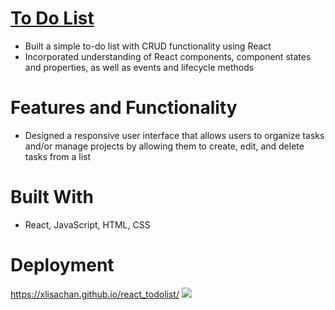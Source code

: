 # <a href="https://xlisachan.github.io/react_todolist/">To Do List</a>
* Built a simple to-do list with CRUD functionality using React
* Incorporated understanding of React components, component states and properties, as well as events and lifecycle methods

# Features and Functionality
* Designed a responsive user interface that allows users to organize tasks and/or manage projects by allowing them to create, edit, and delete tasks from a list

# Built With
* React, JavaScript, HTML, CSS

# Deployment
<a href="https://xlisachan.github.io/todolist/">https://xlisachan.github.io/react_todolist/</a>
<img src="https://raw.githubusercontent.com/xlisachan/todolist/master/public/SimpleToDoScreenshot.png"/>
